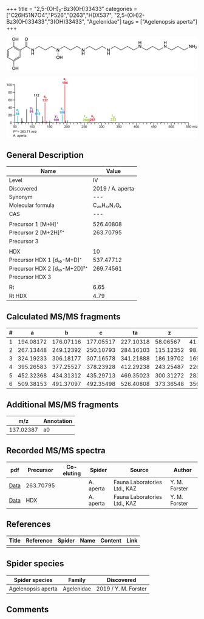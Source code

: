 +++
title = "2,5-(OH)₂-Bz3(OH)33433"
categories = ["C26H51N7O4","P526","D263","HDX537",
"2,5-(OH)2-Bz3(OH)33433","3(OH)33433",
"Agelenidae"]
tags = ["Agelenopsis aperta"]
+++

![](/img/2-5-OH2-Bz3(OH)33433.png)

![](/img_MSMS/526_2-5-OH2-Bz3(OH)33433_Aa_2.png?classes=border)

## General Description

| Name                         | Value            |
|------------------------------|------------------|
| Level                        | IV               |
| Discovered                   | 2019 / A. aperta |
| Synonym                      | ---              |
| Molecular formula            | C₂₆H₅₁N₇O₄       |
| CAS                          | ---              |
|                              |                  |
| Precursor 1 [M+H]⁺           | 526.40808        |
| Precursor 2 [M+2H]²⁺         | 263.70795        |
| Precursor 3                  |                  |
|                              |                  |
| HDX                          | 10               |
| Precursor HDX 1 [d₁₀-M+D]⁺   | 537.47712        |
| Precursor HDX 2 [d₁₀-M+2D]²⁺ | 269.74561        |
| Precursor HDX 3              |                  |
|                              |                  |
| Rt                           | 6.65             |
| Rt HDX                       | 4.79             |

## Calculated MS/MS fragments

| # | a         | b         | c         | ta        | z         | y         | tz        |
|---|-----------|-----------|-----------|-----------|-----------|-----------|-----------|
| 1 | 194.08172 | 176.07116 | 177.05517 | 227.10318 | 58.06567  | 41.03912  | 75.09222  |
| 2 | 267.13448 | 249.12392 | 250.10793 | 284.16103 | 115.12352 | 98.09697  | 132.15007 |
| 3 | 324.19233 | 306.18177 | 307.16578 | 341.21888 | 186.19702 | 169.17047 | 203.22357 |
| 4 | 395.26583 | 377.25527 | 378.23928 | 412.29238 | 243.25487 | 226.22832 | 260.28142 |
| 5 | 452.32368 | 434.31312 | 435.29713 | 469.35023 | 300.31272 | 283.28617 | 333.33418 |
| 6 | 509.38153 | 491.37097 | 492.35498 | 526.40808 | 373.36548 | 356.33893 | 390.39203 |

## Additional MS/MS fragments

| m/z       | Annotation |
|-----------|------------|
| 137.02387 | a0         |

## Recorded MS/MS spectra

| pdf                                                       | Precursor | Co-eluting | Spider    | Source                       | Author        |
|-----------------------------------------------------------|-----------|------------|-----------|------------------------------|---------------|
| [Data](/pdf/A-aperta/526_2-5-OH2-Bz3(OH)33433_Aa_2.pdf)   | 263.70795 |            | A. aperta | Fauna Laboratories Ltd., KAZ | Y. M. Forster |
| [Data](/pdf/A-aperta/526_2-5-OH2-Bz3(OH)33433_Aa_HDX.pdf) | HDX       |            | A. aperta | Fauna Laboratories Ltd., KAZ | Y. M. Forster |

## References

| Title     | Reference   | Spider    | Name   | Content  | Link |
|-----------|-------------|-----------|--------|----------|-----|
|           |             |           |        |          |     |

## Spider species

| Spider species     | Family     | Discovered           |
|--------------------|------------|----------------------|
| Agelenopsis aperta | Agelenidae | 2019 / Y. M. Forster |

## Comments